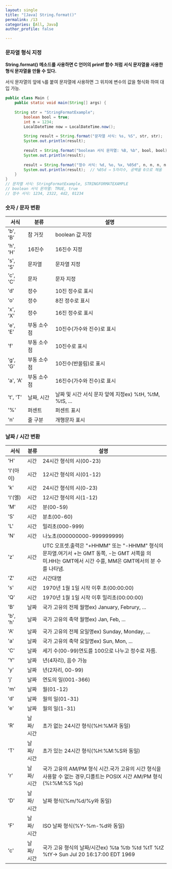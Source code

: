 ```yaml
---
layout: single
title: "[Java] String.format()"
permalink: /13
categories: [All, Java]
author_profile: false

---
```


### 문자열 형식 지정

**String.format() 메소드를 사용하면 C 언어의 printf 함수 처럼 서식 문자열을 사용한 형식 문자열을 만들 수 있다.**

서식 문자열의 앞에 `%`를 붙여 문자열에 사용하면 그 위치에 변수의 값을 형식화 하여 대입 가능.

```java
public class Main {
	public static void main(String[] args) {
    
	String str = "StringFormatExample";
        boolean bool = true;
        int n = 1234;
        LocalDateTime now = LocalDateTime.now();
        
        String result = String.format("문자열 서식: %s, %S", str, str);
        System.out.println(result);
        
        result = String.format("boolean 서식 문자열: %B, %b", bool, bool);
        System.out.println(result);
        
        result = String.format("정수 서식: %d, %o, %x, %05d", n, n, n, n); 
        System.out.println(result);  // %05d → 5자리수, 공백을 0으로 채움
	}
}
// 문자열 서식: StringFormatExample, STRINGFORMATEXAMPLE
// boolean 서식 문자열: TRUE, true
// 정수 서식: 1234, 2322, 4d2, 01234
```

### 숫자 / 문자 변환

| 서식 | 분류 | 설명 |
| --- | --- | --- |
| 'b', 'B' | 참 거짓 | boolean 값 지정 |
| 'h', 'H' | 16진수 | 16진수 지정 |
| 's', 'S' | 문자열 | 문자열 지정 |
| 'c', 'C' | 문자 | 문자 지정 |
| 'd' | 정수 | 10진 정수로 표시 |
| 'o' | 정수 | 8진 정수로 표시 |
| 'x', 'X' | 정수 | 16진 정수로 표시 |
| 'e', 'E' | 부동 소수점 | 10진수(가수와 진수)로 표시 |
| 'f' | 부동 소수점 | 10진수로 표시 |
| 'g', 'G' | 부동 소수점 | 10진수(반올림)로 표시 |
| 'a', 'A' | 부동 소수점 | 16진수(가수와 진수)로 표시 |
| 't', 'T' | 날짜, 시간 | 날짜 및 시간 서식 문자 앞에 지정ex) %tH, %tM, %tS, ... |
| '%' | 퍼센트 | 퍼센트 표시 |
| 'n' | 줄 구분 | 개행문자 표시 |

### 날짜 / 시간 변환

| 서식 | 분류 | 설명 |
| --- | --- | --- |
| 'H' | 시간 | 24시간 형식의 시(00-23) |
| 'I'(아이) | 시간 | 12시간 형식의 시(01-12) |
| 'k' | 시간 | 24시간 형식의 시(0-23) |
| 'l'(엘) | 시간 | 12시간 형식의 시(1-12) |
| 'M' | 시간 | 분(00-59) |
| 'S' | 시간 | 분초(00-60) |
| 'L' | 시간 | 밀리초(000-999) |
| 'N' | 시간 | 나노초(000000000-999999999) |
| 'z' | 시간 | UTC 오프셋.출력은 "+HHMM" 또는 "-HHMM" 형식의 문자열.여기서 +는 GMT 동쪽, -는 GMT 서쪽을 의미.HH는 GMT에서 시간 수를, MM은 GMT에서의 분 수를 나타냄. |
| 'Z' | 시간 | 시간대명 |
| 's' | 시간 | 1970년 1월 1일 시작 이후 초(00:00:00) |
| 'Q' | 시간 | 1970년 1월 1일 시작 이후 밀리초(00:00:00) |
| 'B' | 날짜 | 국가 고유의 전체 월명ex) January, Februry, ... |
| 'b', 'h' | 날짜 | 국가 고유의 축약 월명ex) Jan, Feb, ... |
| 'A' | 날짜 | 국가 고유의 전체 요일명ex) Sunday, Monday, ... |
| 'a' | 날짜 | 국가 고유의 축약 요일명ex) Sun, Mon, ... |
| 'C' | 날짜 | 세기 수(00-99)연도를 100으로 나누고 정수로 자름. |
| 'Y' | 날짜 | 년(4자리), 음수 가능 |
| 'y' | 날짜 | 년(2자리, 00-99) |
| 'j' | 날짜 | 연도의 일(001-366) |
| 'm' | 날짜 | 월(01-12) |
| 'd' | 날짜 | 월의 일(01-31) |
| 'e' | 날짜 | 월의 일(1-31) |
| 'R' | 날짜/시간 | 초가 없는 24시간 형식(%H:%M과 동일) |
| 'T' | 날짜/시간 | 초가 있는 24시간 형식(%H:%M:%S와 동일) |
| 'r' | 날짜/시간 | 국가 고유의 AM/PM 형식 시간.국가 고유의 시간 형식을 사용할 수 없는 경우,디폴트는 POSIX 시간 AM/PM 형식(%I:%M:%S %p) |
| 'D' | 날짜/시간 | 날짜 형식(%m/%d/%y와 동일) |
| 'F' | 날짜/시간 | ISO 날짜 형식(%Y-%m-%d와 동일) |
| 'c' | 날짜/시간 | 국가 고유 형식의 날짜/시간ex) %ta %tb %td %tT %tZ %tY→ Sun Jul 20 16:17:00 EDT 1969 |
